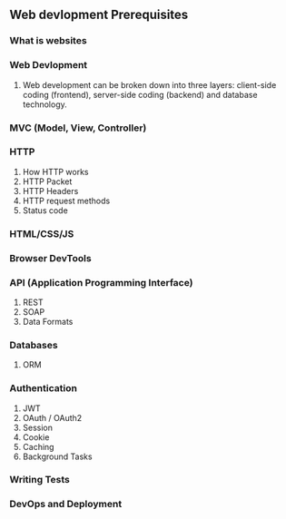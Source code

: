 ## Web devlopment Prerequisites
### What is websites
### Web Devlopment
1. Web development can be broken down into three layers: client-side coding (frontend), server-side coding (backend) and database technology.
### MVC (Model, View, Controller)
### HTTP
1. How HTTP works
1. HTTP Packet
1. HTTP Headers
1. HTTP request methods
1. Status code
### HTML/CSS/JS
### Browser DevTools
### API (Application Programming Interface)
1. REST
1. SOAP
1. Data Formats
### Databases
1. ORM
### Authentication
1. JWT
1. OAuth / OAuth2
1. Session
1. Cookie
1. Caching
1. Background Tasks
### Writing Tests
### DevOps and Deployment


